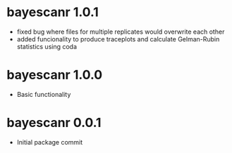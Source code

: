 # bayescanr 1.0.1
* fixed bug where files for multiple replicates would overwrite each other
* added funcionality to produce traceplots and calculate Gelman-Rubin statistics using coda

# bayescanr 1.0.0

* Basic functionality

# bayescanr 0.0.1

* Initial package commit
